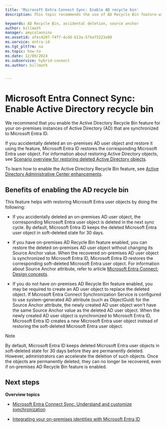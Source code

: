 ```yaml
---
title: 'Microsoft Entra Connect Sync: Enable AD recycle bin'
description: This topic recommends the use of AD Recycle Bin feature with Microsoft Entra Connect.

keywords: AD Recycle Bin, accidental deletion, source anchor
author: billmath
manager: amycolannino
ms.assetid: afec4207-74f7-4cdd-b13a-574af5223a90
ms.service: entra-id
ms.tgt_pltfrm: na
ms.topic: how-to
ms.date: 12/09/2024
ms.subservice: hybrid-connect
ms.author: billmath


---
```

# Microsoft Entra Connect Sync: Enable Active Directory recycle bin
We recommend that you enable the Active Directory Recycle Bin feature for your on-premises instances of Active Directory (AD) that are synchronized to Microsoft Entra ID. 

If you accidentally deleted an on-premises AD user object and restore it using the feature, Microsoft Entra ID restores the corresponding Microsoft Entra user object. For information about restoring Active Directory objects, see [Scenario overview for restoring deleted Active Directory objects](/previous-versions/windows/it-pro/windows-server-2008-R2-and-2008/dd379542(v=ws.10)).

To learn how to enable the Active Directory Recycle Bin feature, see [Active Directory Administrative Center enhancements](/windows-server/identity/ad-ds/get-started/adac/introduction-to-active-directory-administrative-center-enhancements--level-100-#ad_recycle_bin_mgmt).

## Benefits of enabling the AD recycle bin
This feature helps with restoring Microsoft Entra user objects by doing the following:

* If you accidentally deleted an on-premises AD user object, the corresponding Microsoft Entra user object is deleted in the next sync cycle. By default, Microsoft Entra ID keeps the deleted Microsoft Entra user object in soft-deleted state for 30 days.

* If you have on-premises AD Recycle Bin feature enabled, you can restore the deleted on-premises AD user object without changing its Source Anchor value. When the recovered on-premises AD user object is synchronized to Microsoft Entra ID, Microsoft Entra ID restores the corresponding soft-deleted Microsoft Entra user object. For information about Source Anchor attribute, refer to article [Microsoft Entra Connect: Design concepts](./plan-connect-design-concepts.md#sourceanchor).

* If you do not have on-premises AD Recycle Bin feature enabled, you may be required to create an AD user object to replace the deleted object. If Microsoft Entra Connect Synchronization Service is configured to use system-generated AD attribute (such as ObjectGuid) for the Source Anchor attribute, the newly created AD user object won't have the same Source Anchor value as the deleted AD user object. When the newly created AD user object is synchronized to Microsoft Entra ID, Microsoft Entra ID creates a new Microsoft Entra user object instead of restoring the soft-deleted Microsoft Entra user object.

> [!NOTE]
> By default, Microsoft Entra ID keeps deleted Microsoft Entra user objects in soft-deleted state for 30 days before they are permanently deleted. However, administrators can accelerate the deletion of such objects. Once the objects are permanently deleted, they can no longer be recovered, even if on-premises AD Recycle Bin feature is enabled.

## Next steps
**Overview topics**

* [Microsoft Entra Connect Sync: Understand and customize synchronization](how-to-connect-sync-whatis.md)

* [Integrating your on-premises identities with Microsoft Entra ID](../whatis-hybrid-identity.md)
